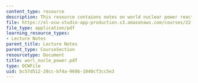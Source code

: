 ```yaml
---
content_type: resource
description: This resource contaions notes on world nuclear power reacter status.
file: https://ol-ocw-studio-app-production.s3.amazonaws.com/courses/22-314j-structural-mechanics-in-nuclear-power-technology-fall-2006/bc57d51228ccbf4a969b1040cf3cc5e3_worl_nucle_power.pdf
file_type: application/pdf
learning_resource_types:
- Lecture Notes
parent_title: Lecture Notes
parent_type: CourseSection
resourcetype: Document
title: worl_nucle_power.pdf
type: OCWFile
uid: bc57d512-28cc-bf4a-969b-1040cf3cc5e3
---
```

